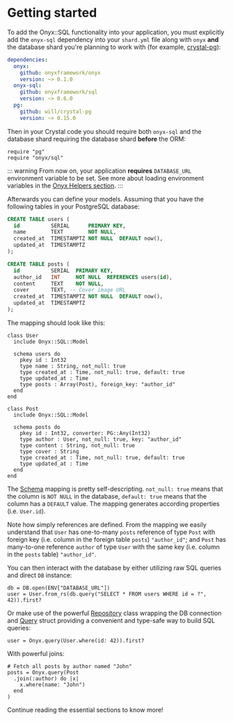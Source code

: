 # Getting started

To add the Onyx::SQL functionality into your application, you must explicitly add the `onyx-sql` dependency into your `shard.yml` file along with `onyx` **and** the database shard you're planning to work with (for example, [crystal-pg](https://github.com/will/crystal-pg)):

```yaml
dependencies:
  onyx:
    github: onyxframework/onyx
    version: ~> 0.1.0
  onyx-sql:
    github: onyxframework/sql
    version: ~> 0.6.0
  pg:
    github: will/crystal-pg
    version: ~> 0.15.0
```

Then in your Crystal code you should require both `onyx-sql` and the database shard requiring the database shard **before** the ORM:

```crystal
require "pg"
require "onyx/sql"
```

::: warning
From now on, your application **requires** `DATABASE_URL` environment variable to be set. See more about loading environment variables in the [Onyx Helpers section](/components-overview#env).
:::

Afterwards you can define your models. Assuming that you have the following tables in your PostgreSQL database:

```sql
CREATE TABLE users (
  id          SERIAL      PRIMARY KEY,
  name        TEXT        NOT NULL,
  created_at  TIMESTAMPTZ NOT NULL  DEFAULT now(),
  updated_at  TIMESTAMPTZ
);

CREATE TABLE posts (
  id          SERIAL  PRIMARY KEY,
  author_id   INT     NOT NULL  REFERENCES users(id),
  content     TEXT    NOT NULL,
  cover       TEXT, -- Cover image URL
  created_at  TIMESTAMPTZ NOT NULL  DEFAULT now(),
  updated_at  TIMESTAMPTZ
);
```

The mapping should look like this:

```crystal
class User
  include Onyx::SQL::Model

  schema users do
    pkey id : Int32
    type name : String, not_null: true
    type created_at : Time, not_null: true, default: true
    type updated_at : Time
    type posts : Array(Post), foreign_key: "author_id"
  end
end

class Post
  include Onyx::SQL::Model

  schema posts do
    pkey id : Int32, converter: PG::Any(Int32)
    type author : User, not_null: true, key: "author_id"
    type content : String, not_null: true
    type cover : String
    type created_at : Time, not_null: true, default: true
    type updated_at : Time
  end
end
```

The [Schema](/sql/schema) mapping is pretty self-descripting. `not_null: true` means that the column is `NOT NULL` in the database, `default: true` means that the column has a `DEFAULT` value. The mapping generates according properties (i.e. `User.id`).

Note how simply references are defined. From the mapping we easily understand that `User` has one-to-many `posts` reference of type `Post` with foreign key (i.e. column in the foreign table `posts`) `"author_id"`; and `Post` has many-to-one reference `author` of type `User` with the same key (i.e. column in the `posts` table) `"author_id"`.

You can then interact with the database by either utilizing raw SQL queries and direct `DB` instance:

```crystal
db = DB.open(ENV["DATABASE_URL"])
user = User.from_rs(db.query("SELECT * FROM users WHERE id = ?", 42)).first?
```

Or make use of the powerful [Repository](/sql/repository) class wrapping the DB connection and [Query](/sql/query) struct providing a convenient and type-safe way to build SQL queries:

```crystal
user = Onyx.query(User.where(id: 42)).first?
```

With powerful joins:

```crystal
# Fetch all posts by author named "John"
posts = Onyx.query(Post
  .join(:author) do |x|
    x.where(name: "John")
  end
)
```

Continue reading the essential sections to know more!
